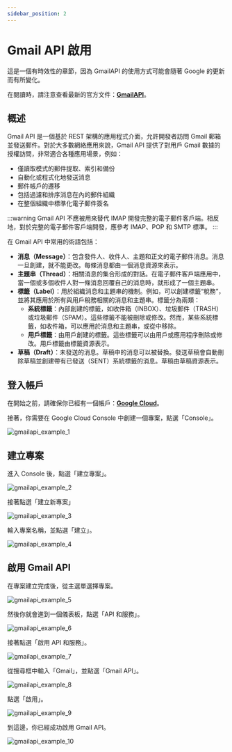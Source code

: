 ```yaml
---
sidebar_position: 2
---
```


# Gmail API 啟用

這是一個有時效性的章節，因為 GmailAPI 的使用方式可能會隨著 Google 的更新而有所變化。

在閱讀時，請注意查看最新的官方文件：[**GmailAPI**](https://developers.google.com/gmail/api)。

## 概述

Gmail API 是一個基於 REST 架構的應用程式介面，允許開發者訪問 Gmail 郵箱並發送郵件。對於大多數網絡應用來說，Gmail API 提供了對用戶 Gmail 數據的授權訪問，非常適合各種應用場景，例如：

- 僅讀取模式的郵件提取、索引和備份
- 自動化或程式化地發送消息
- 郵件帳戶的遷移
- 包括過濾和排序消息在內的郵件組織
- 在整個組織中標準化電子郵件簽名

:::warning
Gmail API 不應被用來替代 IMAP 開發完整的電子郵件客戶端。相反地，對於完整的電子郵件客戶端開發，應參考 IMAP、POP 和 SMTP 標準。
:::

在 Gmail API 中常用的術語包括：

- **消息（Message）**：包含發件人、收件人、主題和正文的電子郵件消息。消息一旦創建，就不能更改。每條消息都由一個消息資源來表示。
- **主題串（Thread）**：相關消息的集合形成的對話。在電子郵件客戶端應用中，當一個或多個收件人對一條消息回覆自己的消息時，就形成了一個主題串。
- **標籤（Label）**：用於組織消息和主題串的機制。例如，可以創建標籤“稅務”，並將其應用於所有與用戶稅務相關的消息和主題串。標籤分為兩類：
  - **系統標籤**：內部創建的標籤，如收件箱（INBOX）、垃圾郵件（TRASH）或垃圾郵件（SPAM）。這些標籤不能被刪除或修改。然而，某些系統標籤，如收件箱，可以應用於消息和主題串，或從中移除。
  - **用戶標籤**：由用戶創建的標籤。這些標籤可以由用戶或應用程序刪除或修改。用戶標籤由標籤資源表示。
- **草稿（Draft）**：未發送的消息。草稿中的消息可以被替換。發送草稿會自動刪除草稿並創建帶有已發送（SENT）系統標籤的消息。草稿由草稿資源表示。

## 登入帳戶

在開始之前，請確保你已經有一個帳戶：[**Google Cloud**](https://cloud.google.com/)。

接著，你需要在 Google Cloud Console 中創建一個專案，點選「Console」。

![gmailapi_example_1](./resources/gmail1.jpg)

## 建立專案

進入 Console 後，點選「建立專案」。

![gmailapi_example_2](./resources/gmail2.jpg)

接著點選「建立新專案」

![gmailapi_example_3](./resources/gmail3.jpg)

輸入專案名稱，並點選「建立」。

![gmailapi_example_4](./resources/gmail4.jpg)

## 啟用 Gmail API

在專案建立完成後，從主選單選擇專案。

![gmailapi_example_5](./resources/gmail5.jpg)

然後你就會進到一個儀表板，點選「API 和服務」。

![gmailapi_example_6](./resources/gmail6.jpg)

接著點選「啟用 API 和服務」。

![gmailapi_example_7](./resources/gmail7.jpg)

從搜尋框中輸入「Gmail」，並點選「Gmail API」。

![gmailapi_example_8](./resources/gmail8.jpg)

點選「啟用」。

![gmailapi_example_9](./resources/gmail9.jpg)

到這邊，你已經成功啟用 Gmail API。

![gmailapi_example_10](./resources/gmail10.jpg)